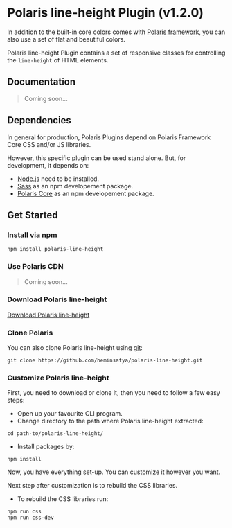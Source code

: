 # Polaris line-height Plugin (v1.2.0)

In addition to the built-in core colors comes with [Polaris framework](https://github.com/heminsatya/polaris-core), you can also use a set of flat and beautiful colors.

Polaris line-height Plugin contains a set of responsive classes for controlling the `line-height` of HTML elements.


## Documentation

> Coming soon...


## Dependencies

In general for production, Polaris Plugins depend on Polaris Framework Core CSS and/or JS libraries.

However, this specific plugin can be used stand alone. But, for development, it depends on:

* [Node.js](https://nodejs.org/en/) need to be installed.
* [Sass](https://www.npmjs.com/package/sass) as an npm developement package.
* [Polaris Core](https://www.npmjs.com/package/polaris-core) as an npm developement package.


## Get Started

### Install via npm

```
npm install polaris-line-height
```


### Use Polaris CDN

> Coming soon...


### Download Polaris line-height

[Download Polaris line-height](https://github.com/heminsatya/polaris-line-height/releases)


### Clone Polaris

You can also clone Polaris line-height using [git](https://git-scm.com/):

```
git clone https://github.com/heminsatya/polaris-line-height.git
```


### Customize Polaris line-height

First, you need to download or clone it, then you need to follow a few easy steps:

* Open up your favourite CLI program.
* Change directory to the path where Polaris line-height extracted:
```
cd path-to/polaris-line-height/
```
* Install packages by:
```
npm install
```
Now, you have everything set-up. You can customize it however you want.

Next step after customization is to rebuild the CSS libraries.

* To rebuild the CSS libraries run:

```
npm run css
npm run css-dev
```

